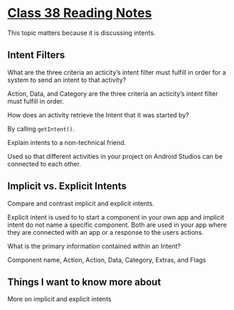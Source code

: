 # [Class 38 Reading Notes](https://github.com/snur206/reading-notes/blob/main/401/class38notes.md)

This topic matters because it is discussing intents.

## Intent Filters

What are the three criteria an acticity’s intent filter must fulfill in order for a system to send an intent to that activity?

Action, Data, and Category are the three criteria an acticity’s intent filter must fulfill in order.

How does an activity retrieve the Intent that it was started by?

By calling `getIntent()`.

Explain intents to a non-technical friend.

Used so that different activities in your project on Android Studios can be connected to each other.

## Implicit vs. Explicit Intents

Compare and contrast implicit and explicit intents.

Explicit intent is used to to start a component in your own app and implicit intent do not name a specific component. Both are used in your app where they are connected with an app or a response to the users actions.

What is the primary information contained within an Intent?

Component name, Action, Action, Data, Category, Extras, and Flags

## Things I want to know more about

More on implicit and explicit intents

